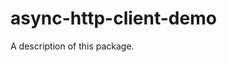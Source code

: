 <!--
 * @Author: Bin
 * @Date: 2024-02-28
 * @FilePath: /ios-sample-project/async-http-client-demo/README.md
-->
# async-http-client-demo

A description of this package.
